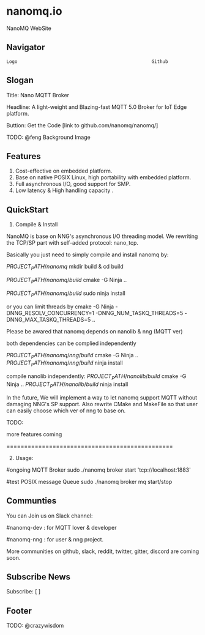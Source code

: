 # nanomq.io

NanoMQ WebSite

## Navigator

```
Logo                                                 Github
```

## Slogan

Title: Nano MQTT Broker

Headline: A light-weight and Blazing-fast MQTT 5.0 Broker for IoT Edge platform.

Buttion: Get the Code [link to github.com/nanomq/nanomq/]

TODO: @feng Background Image

## Features

1. Cost-effective on embedded platform.
2. Base on native POSIX Linux, high portability with embedded platform.
3. Full asynchronous I/O, good support for SMP.
4. Low latency & High handling capacity .

## QuickStart

1. Compile & Install

NanoMQ is base on NNG's asynchronous I/O threading model. We rewriting the TCP/SP part with self-added protocol: nano_tcp.

Basically you just need to simply compile and install nanomq by:

$PROJECT_PATH/nanomq$ mkdir build & cd build

$PROJECT_PATH/nanomq/build$ cmake -G Ninja .. 

$PROJECT_PATH/nanomq/build$ sudo ninja install

or you can limit threads by
cmake -G Ninja -DNNG_RESOLV_CONCURRENCY=1 -DNNG_NUM_TASKQ_THREADS=5 -DNNG_MAX_TASKQ_THREADS=5  ..

Please be awared that nanomq depends on nanolib & nng (MQTT ver)

both dependencies can be complied independently

$PROJECT_PATH/nanomq/nng/build$ cmake -G Ninja .. 
$PROJECT_PATH/nanomq/nng/build$ ninja install

compile nanolib independently:
$PROJECT_PATH/nanolib/build$ cmake -G Ninja ..
$PROJECT_PATH/nanolib/build$ ninja install

In the future, We will  implement a way to let nanomq support MQTT without damaging NNG's SP support.
Also rewrite CMake and MakeFile so that user can easily choose which ver of nng to base on.

TODO:

more features coming

===============================================

2. Usage:

#ongoing MQTT Broker
sudo ./nanomq broker start 'tcp://localhost:1883'

#test POSIX message Queue
sudo ./nanomq broker mq start/stop  

## Communties

You can Join us on Slack channel:

#nanomq-dev : for MQTT lover & developer

#nanomq-nng : for user & nng project.



More communities on github, slack, reddit, twitter, gitter, discord are coming soon.

## Subscribe News

Subscribe: [       ]

## Footer

TODO: @crazywisdom
